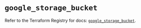 # `google_storage_bucket`

Refer to the Terraform Registry for docs: [`google_storage_bucket`](https://registry.terraform.io/providers/hashicorp/google-beta/5.39.1/docs/resources/google_storage_bucket).

